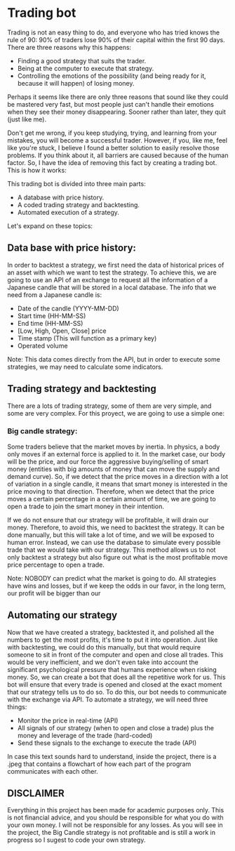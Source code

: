 # Trading bot

Trading is not an easy thing to do, and everyone who has tried knows the rule of 90: 90% of traders lose 90% of their capital within the first 90 days. There are three reasons why this happens:

- Finding a good strategy that suits the trader.
- Being at the computer to execute that strategy.
- Controlling the emotions of the possibility (and being ready for it, because it will happen) of losing money.

Perhaps it seems like there are only three reasons that sound like they could be mastered very fast, but most people just can't handle their emotions when they see their money disappearing. Sooner rather than later, they quit (just like me).

Don't get me wrong, if you keep studying, trying, and learning from your mistakes, you will become a successful trader. However, if you, like me, feel like you're stuck, I believe I found a better solution to easily resolve those problems. If you think about it, all barriers are caused because of the human factor. So, I have the idea of removing this fact by creating a trading bot. This is how it works:

This trading bot is divided into three main parts:

- A database with price history.
- A coded trading strategy and backtesting.
- Automated execution of a strategy.

Let's expand on these topics:

## Data base with price history: 
In order to backtest a strategy, we first need the data of historical prices of an asset with which we want to test the strategy. To achieve this, we are going to use an API of an exchange to request all the information of a Japanese candle that will be stored in a local database. The info that we need from a Japanese candle is:

   - Date of the candle (YYYY-MM-DD)
   - Start time (HH-MM-SS)
   - End time (HH-MM-SS)
   - [Low, High, Open, Close] price
   - Time stamp (This will function as a primary key)
   - Operated volume

Note: This data comes directly from the API, but in order to execute some strategies, we may need to calculate some indicators.

## Trading strategy and backtesting
There are a lots of trading strategy, some of them are very simple, and some are very complex. For this proyect,
we are going to use a simple one: 

### Big candle strategy:
Some traders believe that the market moves by inertia. In physics, a body only moves if an external force is applied to it. In the market case, our body will be the price, and our force the aggressive buying/selling of smart money (entities with big amounts of money that can move the supply and demand curve). So, if we detect that the price moves in a direction with a lot of variation in a single candle, it means that smart money is interested in the price moving to that direction. Therefore, when we detect that the price moves a certain percentage in a certain amount of time, we are going to open a trade to join the smart money in their intention.

If we do not ensure that our strategy will be profitable, it will drain our money. Therefore, to avoid this, we need to backtest the strategy. It can be done manually, but this will take a lot of time, and we will be exposed to human error. Instead, we can use the database to simulate every possible trade that we would take with our strategy. This method allows us to not only backtest a strategy but also figure out what is the most profitable move price percentage to open a trade.

Note: NOBODY can predict what the market is going to do. All strategies have wins and losses, but if we keep the odds in our favor, in the long term, our profit will be bigger than our

## Automating our strategy
Now that we have created a strategy, backtested it, and polished all the numbers to get the most profits, it's time to put it into operation.
Just like with backtesting, we could do this manually, but that would require someone to sit in front of the computer and open and close all trades. This would be very inefficient, and we don't even take into account the significant psychological pressure that humans experience when risking money. So, we can create a bot that does all the repetitive work for us. This bot will ensure that every trade is opened and closed at the exact moment that our strategy tells us to do so. To do this, our bot needs to communicate with the exchange via API. To automate a strategy, we will need three things:

- Monitor the price in real-time (API)
- All signals of our strategy (when to open and close a trade) plus the money and leverage of the trade (hard-coded)
- Send these signals to the exchange to execute the trade (API)

In case this text sounds hard to understand, inside the project, there is a .jpeg that contains a flowchart of how each part of the program communicates with each other.

## DISCLAIMER
Everything in this project has been made for academic purposes only. This is not financial advice, and you should be responsible for what you do with your own money. I will not be responsible for any losses. As you will see in the project, the Big Candle strategy is not profitable and is still a work in progress so I sugest to code your own strategy.